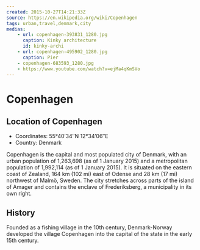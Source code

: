 ```yaml
---
created: 2015-10-27T14:21:33Z
source: https://en.wikipedia.org/wiki/Copenhagen
tags: urban,travel,denmark,city
medias:
    - url: copenhagen-393831_1280.jpg
      caption: Kinky architecture
      id: kinky-archi
    - url: copenhagen-495902_1280.jpg
      caption: Pier
    - copenhagen-683593_1280.jpg
    - https://www.youtube.com/watch?v=ejMa4qKmSVo
---
```


# Copenhagen

## Location of Copenhagen
 * Coordinates: 55°40′34″N 12°34′06″E
 * Country: Denmark

Copenhagen is the capital and most populated city of Denmark, with an urban population of 1,263,698 (as of 1 January 2015) and a metropolitan population of 1,992,114 (as of 1 January 2015). It is situated on the eastern coast of Zealand, 164 km (102 mi) east of Odense and 28 km (17 mi) northwest of Malmö, Sweden. The city stretches across parts of the island of Amager and contains the enclave of Frederiksberg, a municipality in its own right.

## History

Founded as a fishing village in the 10th century, Denmark-Norway developed the village Copenhagen into the capital of the state in the early 15th century.
